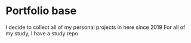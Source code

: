# Portfolio base
  I decide to collect all of my personal projects in here since 2019
  For all of my study, I have a study repo
